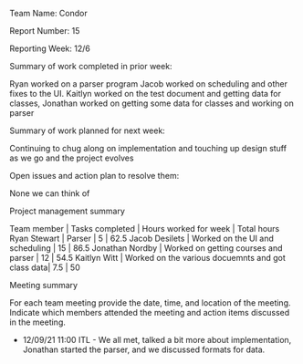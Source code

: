 

Team Name: Condor

Report Number: 15

Reporting Week: 12/6

Summary of work completed in prior week:

Ryan worked on a parser program Jacob worked on scheduling and other fixes to the UI. Kaitlyn worked on the test document and getting data for classes, Jonathan worked on getting some data for classes and working on parser

Summary of work planned for next week:

Continuing to chug along on implementation and touching up design stuff as we go and the project evolves

Open issues and action plan to resolve them:

None we can think of

Project management summary

Team member | Tasks completed | Hours worked for week | Total hours
Ryan Stewart | Parser | 5 | 62.5
Jacob Desilets | Worked on the UI and scheduling | 15 | 86.5
Jonathan Nordby | Worked on getting courses and parser | 12 | 54.5
Kaitlyn Witt | Worked on the various docuemnts and got class data| 7.5 | 50

Meeting summary

For each team meeting provide the date, time, and location of the meeting. Indicate which members attended the meeting and action items discussed in the meeting.

* 12/09/21 11:00 ITL - We all met, talked a bit more about implementation, Jonathan started the parser, and we discussed formats for data.

